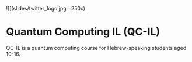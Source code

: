 ![](slides/twitter_logo.jpg  =250x)
# Quantum Computing IL (QC-IL)


QC-IL is a quantum computing course for Hebrew-speaking students aged 10-16.  
